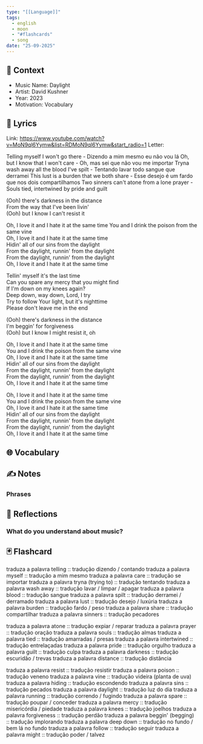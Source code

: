 ```yaml
---
type: "[[Language]]"
tags:
  - english
  - moon
  - "#flashcards"
  - song
date: "25-09-2025"
---
```

## 📝 Context
- Music Name: Daylight
- Artist: David Kushner
- Year: 2023
- Motivation: Vocabulary

## 🎼 Lyrics
Link: https://www.youtube.com/watch?v=MoN9ql6Yymw&list=RDMoN9ql6Yymw&start_radio=1
Letter:

Telling myself I won't go there  - Dizendo a mim mesmo eu não vou lá
Oh, but I know that I won't care  - Oh, mas sei que não vou me importar
Tryna wash away all the blood I've spilt  - Tentando lavar todo sangue que derramei
This lust is a burden that we both share  - Esse desejo é um fardo que nos dois compartilhamos
Two sinners can't atone from a lone prayer  - 
Souls tied, intertwined by pride and guilt

(Ooh) there's darkness in the distance  
From the way that I've been livin'  
(Ooh) but I know I can't resist it

Oh, I love it and I hate it at the same time
You and I drink the poison from the same vine  
Oh, I love it and I hate it at the same time  
Hidin' all of our sins from the daylight  
From the daylight, runnin' from thе daylight  
From the daylight, runnin' from the daylight  
Oh, I love it and I hatе it at the same time

Tellin' myself it's the last time  
Can you spare any mercy that you might find  
If I'm down on my knees again?  
Deep down, way down, Lord, I try  
Try to follow Your light, but it's nighttime  
Please don't leave me in the end

(Ooh) there's darkness in the distance  
I'm beggin' for forgiveness  
(Ooh) but I know I might resist it, oh

Oh, I love it and I hate it at the same time  
You and I drink the poison from the same vine  
Oh, I love it and I hate it at the same time  
Hidin' all of our sins from the daylight  
From the daylight, runnin' from the daylight  
From the daylight, runnin' from the daylight  
Oh, I love it and I hate it at the same time

Oh, I love it and I hate it at the same time  
You and I drink the poison from the same vine  
Oh, I love it and I hate it at the same time  
Hidin' all of our sins from the daylight  
From the daylight, runnin' from the daylight  
From the daylight, runnin' from the daylight  
Oh, I love it and I hate it at the same time

## 🌐 Vocabulary

## ✍️ Notes
### Phrases

## 💭 Reflections
### What do you understand about music?
## 🃏 Flashcard

traduza a palavra telling :: tradução dizendo / contando
traduza a palavra myself :: tradução a mim mesmo
traduza a palavra care :: tradução se importar
traduza a palavra tryna (trying to) :: tradução tentando
traduza a palavra wash away :: tradução lavar / limpar / apagar
traduza a palavra blood :: tradução sangue
traduza a palavra spilt :: tradução derramei / derramado
traduza a palavra lust :: tradução desejo / luxúria
traduza a palavra burden :: tradução fardo / peso
traduza a palavra share :: tradução compartilhar
traduza a palavra sinners :: tradução pecadores
<!--SR:!2025-10-02,1,230-->
traduza a palavra atone :: tradução expiar / reparar
traduza a palavra prayer :: tradução oração
traduza a palavra souls :: tradução almas
traduza a palavra tied :: tradução amarradas / presas
traduza a palavra intertwined :: tradução entrelaçadas
traduza a palavra pride :: tradução orgulho
traduza a palavra guilt :: tradução culpa
traduza a palavra darkness :: tradução escuridão / trevas
traduza a palavra distance :: tradução distância
<!--SR:!2025-10-05,4,270-->
traduza a palavra resist :: tradução resistir
traduza a palavra poison :: tradução veneno
traduza a palavra vine :: tradução videira (planta de uva)
traduza a palavra hiding :: tradução escondendo
traduza a palavra sins :: tradução pecados
traduza a palavra daylight :: tradução luz do dia
traduza a palavra running :: tradução correndo / fugindo
traduza a palavra spare :: tradução poupar / conceder
traduza a palavra mercy :: tradução misericórdia / piedade
traduza a palavra knees :: tradução joelhos
traduza a palavra forgiveness :: tradução perdão
traduza a palavra beggin' (begging) :: tradução implorando
traduza a palavra deep down :: tradução no fundo / bem lá no fundo
traduza a palavra follow :: tradução seguir
traduza a palavra might :: tradução poder / talvez

